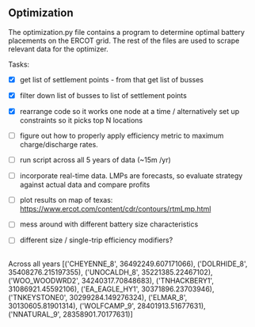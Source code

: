 
## Optimization ##

The optimization.py file contains a program to determine optimal battery placements on the ERCOT grid.
The rest of the files are used to scrape relevant data for the optimizer.

Tasks:
- [X] get list of settlement points - from that get list of busses
- [X] filter down list of busses to list of settlement points
- [X] rearrange code so it works one node at a time / alternatively set up constraints so it picks top N locations
- [ ] figure out how to properly apply efficiency metric to maximum charge/discharge rates.
- [ ] run script across all 5 years of data (~15m /yr)
- [ ] incorporate real-time data. LMPs are forecasts, so evaluate strategy against actual data and compare profits
- [ ] plot results on map of texas: https://www.ercot.com/content/cdr/contours/rtmLmp.html
- [ ] mess around with different battery size characteristics
- [ ] different size / single-trip efficiency modifiers?



##

Across all years
[('CHEYENNE_8', 36492249.607171066),
 ('DOLRHIDE_8', 35408276.215197355),
 ('UNOCALDH_8', 35221385.22467102),
 ('WOO_WOODWRD2', 34240317.70848683),
 ('TNHACKBERY1', 31086921.45592106),
 ('EA_EAGLE_HY1', 30371896.23703946),
 ('TNKEYSTONE0', 30299284.149276324),
 ('ELMAR_8', 30130605.81901314),
 ('WOLFCAMP_9', 28401913.51677631),
 ('NNATURAL_9', 28358901.70177631)]
